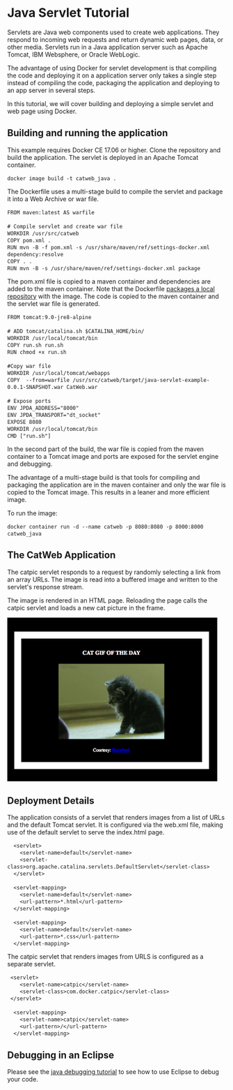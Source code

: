 # Java Servlet Tutorial

Servlets are Java web components used to create web applications. They respond to incoming web requests and return dynamic web pages, data, or other media. Servlets run in a Java application server such as Apache Tomcat, IBM Websphere, or Oracle WebLogic.

The advantage of using Docker for servlet development is that compiling the code and deploying it on a application server only takes a single step instead of compiling the code, packaging the application and deploying to an app server in several steps.

In this tutorial, we will cover building and deploying a simple servlet and web page using Docker.

## Building and running the application

This example requires Docker CE 17.06 or higher. Clone the repository and build the application. The servlet is deployed in an Apache Tomcat container.

```
docker image build -t catweb_java .
```

The Dockerfile uses a multi-stage build to compile the servlet and package it into a Web Archive or war file. 

```
FROM maven:latest AS warfile

# Compile servlet and create war file
WORKDIR /usr/src/catweb
COPY pom.xml .
RUN mvn -B -f pom.xml -s /usr/share/maven/ref/settings-docker.xml dependency:resolve
COPY . .
RUN mvn -B -s /usr/share/maven/ref/settings-docker.xml package
```
The pom.xml file is copied to a maven container and dependencies are added to the maven container. Note that the Dockerfile [packages a local repository](https://github.com/carlossg/docker-maven#packaging-a-local-repository-with-the-image) with the image. The code is copied to the maven container and the servlet war file is generated.
```
FROM tomcat:9.0-jre8-alpine

# ADD tomcat/catalina.sh $CATALINA_HOME/bin/
WORKDIR /usr/local/tomcat/bin
COPY run.sh run.sh
RUN chmod +x run.sh

#Copy war file
WORKDIR /usr/local/tomcat/webapps
COPY  --from=warfile /usr/src/catweb/target/java-servlet-example-0.0.1-SNAPSHOT.war CatWeb.war

# Expose ports
ENV JPDA_ADDRESS="8000"
ENV JPDA_TRANSPORT="dt_socket"
EXPOSE 8080
WORKDIR /usr/local/tomcat/bin
CMD ["run.sh"]
```
In the second part of the build, the war file is copied from the maven container to a Tomcat image and ports are exposed for the servlet engine and debugging.

The advantage of a multi-stage build is that tools for compiling and packaging the application are in the maven container and only the war file is copied to the Tomcat image. This results in a leaner and more efficient image.

To run the image:

````
docker container run -d --name catweb -p 8080:8080 -p 8000:8000 catweb_java
```` 
## The CatWeb Application

The catpic servlet responds to a request by randomly selecting a link from an array URLs. The image is read into a buffered image and written to the servlet's response stream.

The image is rendered in an HTML page. Reloading the page calls the catpic servlet and loads a new cat picture in the frame.

![](catpic.png)
## Deployment Details

The application consists of a servlet that renders images from a list of URLs and the default Tomcat servlet. It is configured via the web.xml file, making use of the default servlet to serve the index.html page.

```
  <servlet>
    <servlet-name>default</servlet-name>
    <servlet-class>org.apache.catalina.servlets.DefaultServlet</servlet-class>
  </servlet>

  <servlet-mapping>
    <servlet-name>default</servlet-name>
    <url-pattern>*.html</url-pattern>
  </servlet-mapping>
  
  <servlet-mapping>
    <servlet-name>default</servlet-name>
    <url-pattern>*.css</url-pattern>
  </servlet-mapping>
```
The catpic servlet that renders images from URLS is configured as a separate servlet.
```
 <servlet>
    <servlet-name>catpic</servlet-name>
    <servlet-class>com.docker.catpic</servlet-class>
 </servlet>

  <servlet-mapping>
    <servlet-name>catpic</servlet-name>
    <url-pattern>/</url-pattern>
  </servlet-mapping> 
```
## Debugging in an Eclipse

Please see the [java debugging tutorial](https://github.com/docker/labs/blob/master/developer-tools/java-debugging/Eclipse-README.md#configure-remote-debugging) to see how to use Eclipse to debug your code.